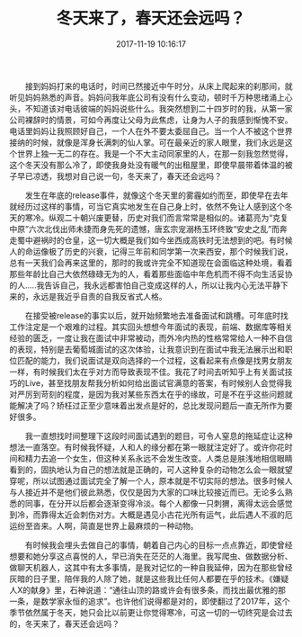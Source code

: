 ﻿---
abbrlink: 3111375079
categories:
- 生活感悟
date: 2017-11-19 10:16:17
description: 其实回头想想今年面试的表现，前端、数据库等相关经验的匮乏，一度让我在面试中非常被动，而外冷内热的性格常常给人一种不自信的表现，特别是去葡萄城面试的这次体验，让我意识到在面试中我无法展示出和职位匹配的能力，我们说面试是双向选择的一个过程，这看起来有点像是找男女朋友一样，有时候我们太在乎对方而导致表现不佳;有时候人的命运像极了历史的兴衰，记得三年前和同学第一次来西安，那个时候我们说，总有一天我们会再来这里的，那时的我或许完全不知道现在会面临这种处境，看着那些年龄比自己大依然碌碌无为的人，看着那些面临中年危机而不得不向生活妥协的人.....我告诉自己，我永远都害怕自己变成这样的人，所以让我内心无法平静下来的，永远是我近乎自责的自我反省式人格;我花了时间去听知乎上有关面试技巧的Live，甚至找朋友帮我分析如何给出面试官满意的答案，有时候别人会觉得我对严厉到苛刻的程度，是因为我对某些东西太在乎的缘故，可是不在乎这些问题就能解决了吗
tags:
- 工作
- 生活
- 感悟
- 随笔
title: 冬天来了，春天还会远吗？
---

&emsp;&emsp;接到妈妈打来的电话时，时间已然接近中午时分，从床上爬起来的刹那间，就听见妈妈熟悉的声音。妈妈问我年底公司有没有什么变动，顿时千万种思绪涌上心头，不知道该对电话彼端的妈妈说些什么。我突然想到二十四岁时的我，从第一家公司裸辞时的情景，可如今再度让父母为此焦虑，让身为人子的我感到惭愧不安。电话里妈妈让我照顾好自己，一个人在外不要太委屈自己。当一个人不被这个世界接纳的时候，就像是浑身长满刺的仙人掌。可在最亲近的家人眼里，我们永远是这个世界上独一无二的存在。我是一个不大主动同家里的人，在那一刻我忽然觉得，这个冬天没有那么冷了，即使我身处没有暖气的出租屋里，即使早晨带着体温的被子早已凉透，我想对自己说一句，冬天来了，春天还会远吗？

&emsp;&emsp;发生在年底的release事件，就像这个冬天里的雾霾如约而至，即使早在去年就经历过这样的事情，可当它真实地发生在自己身上时，依然不免让人感到这个冬天的寒冷。纵观二十朝兴废更替，历史对我们而言常常是相似的。诸葛亮为“克复中原”六次北伐出师未捷而身先死的遗憾，唐玄宗宠溺杨玉环终致“安史之乱”而奔走蜀中避祸时的仓皇，这一切大概是我们如今坐西成高铁时无法想到的吧。有时候人的命运像极了历史的兴衰，记得三年前和同学第一次来西安，那个时候我们说，总有一天我们会再来这里的，那时的我或许完全不知道现在会面临这种处境，看着那些年龄比自己大依然碌碌无为的人，看着那些面临中年危机而不得不向生活妥协的人.....我告诉自己，我永远都害怕自己变成这样的人，所以让我内心无法平静下来的，永远是我近乎自责的自我反省式人格。

&emsp;&emsp;在接受被release的事实以后，就开始频繁地去准备面试和跳槽。可年底时找工作注定是一个艰难的过程。其实回头想想今年面试的表现，前端、数据库等相关经验的匮乏，一度让我在面试中非常被动，而外冷内热的性格常常给人一种不自信的表现，特别是去葡萄城面试的这次体验，让我意识到在面试中我无法展示出和职位匹配的能力，我们说面试是双向选择的一个过程，这看起来有点像是找男女朋友一样，有时候我们太在乎对方而导致表现不佳。我花了时间去听知乎上有关面试技巧的Live，甚至找朋友帮我分析如何给出面试官满意的答案，有时候别人会觉得我对严厉到苛刻的程度，是因为我对某些东西太在乎的缘故，可是不在乎这些问题就能解决了吗？矫枉过正至少意味着出发点是好的，总比发现问题后一直无所作为要好很多。

&emsp;&emsp;我一直想找时间整理下这段时间面试遇到的题目，可令人窒息的拖延症让这种想法一直落空。有时候我怀疑，人和人的缘分都在第一眼就注定好了。或许你花时间和精力去追一个女生，但这种关系永远不会发生改变。人类总是肤浅地相信眼睛看到的，固执地认为自己的想法就是正确的，可人这种复杂的动物怎么会一眼就望穿呢，所以试图通过面试完全了解一个人，原本就是不切实际的想法。很多时候人与人接近并不是他们彼此熟悉，仅仅是因为大家的口味比较接近而已。无论多么熟悉的同事，在分开以后都会逐渐变得冷淡。每个人都像一只刺猬，离得太远会感觉到冷，而靠得太近会刺伤对方。大概是遇见小古花光所有运气，此后遇人不淑的厄运纷至沓来。人啊，简直是世界上最麻烦的一种动物。

&emsp;&emsp;有时候我会埋头去做自己的事情，朝着自己内心的目标一点点靠近，即使曾经想要和她分享这点喜悦的人，早已消失在茫茫的人海里。我写爬虫、做数据分析、做聊天机器人，这其中有太多事情，是我对记忆的一种自我延伸，因为在那些曾经灰暗的日子里，陪伴我的人除了她，就是这些我比任何人都要在乎的技术。《嫌疑人X的献身》里，石神说道：“通往山顶的路或许会有很多条，而找出最优雅的那一条，是数学家永恒的追求”。也许他们说得都是对的，即使翻过了2017年，这个季节依然属于冬天，她只会比以前更让你觉得寒冷，可这一切的一切终究是会过去的，冬天来了，春天还会远吗？